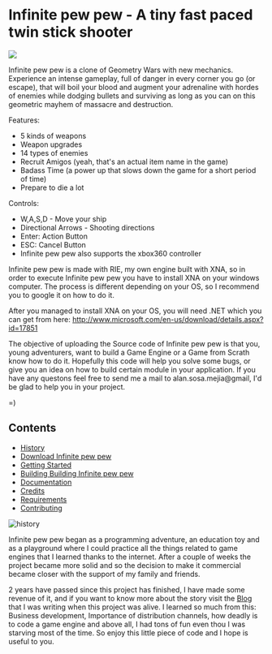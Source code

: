 # Infinite pew pew - A tiny fast paced twin stick shooter


<img src="https://www.dropbox.com/s/w5sb3pyeef64ns6/Feature.jpg?dl=1" align="center">


Infinite pew pew is a clone of Geometry Wars with new mechanics. Experience an intense gameplay, full of danger in every corner you go (or escape), that will boil your blood and augment your adrenaline with hordes of enemies while dodging bullets and surviving as long as you can on this geometric mayhem of massacre and destruction.

Features:

- 5 kinds of weapons
- Weapon upgrades
- 14 types of enemies
- Recruit Amigos (yeah, that's an actual item name in the game)
- Badass Time (a power up that slows down the game for a short period of time)
- Prepare to die a lot

Controls: 

- W,A,S,D - Move your ship
- Directional Arrows - Shooting directions
- Enter: Action Button
- ESC: Cancel Button
- Infinite pew pew also supports the xbox360 controller

Infinite pew pew is made with RIE, my own engine built with XNA, so in order to execute Infinite pew pew you have to install XNA on your windows computer. The process is different depending on your OS, so I recommend you to google it on how to do it. 

After you managed to install XNA on your OS, you will need .NET which you can get from here:
http://www.microsoft.com/en-us/download/details.aspx?id=17851

The objective of uploading the Source code of Infinite pew pew is that you, young adventurers, want to build a Game Engine or a Game from Scrath know how to do it. Hopefully this code will help you solve some bugs, or give you an idea on how to build certain module in your application. If you have any questons feel free to send me a mail to alan.sosa.mejia@gmail, I'd be glad to help you in your project. 

=)

## Contents

- [History](#history)
- [Download Infinite pew pew](#download)
- [Getting Started](#getting-started)
- [Building Building Infinite pew pew](#Building-infinite-pew-pew)
- [Documentation](#documentation)
- [Credits](#credits)
- [Requirements](#requirements)
- [Contributing](#contributing)

<a name="history"></a>
![history](http://s21.postimg.org/uffejhlef/history_header.png "history")


Infinite pew pew began as a programming adventure, an education toy and as a playground where I could practice all the things related to game engines that I learned thanks to the internet. After a couple of weeks the project became more solid and so the decision to make it commercial became closer with the support of my family and friends. <br />

2 years have passed since this project has finished, I have made some revenue of it, and if you want to know more about the story visit the [Blog](http://cubitomorado.blogspot.com) that I was writing when this project was alive. I learned so much from this: Business development, Importance of distribution channels, how deadly is to code a game engine and above all, I had tons of fun even thou I was starving most of the time. So enjoy this little piece of code and I hope is useful to you. <br /> 

